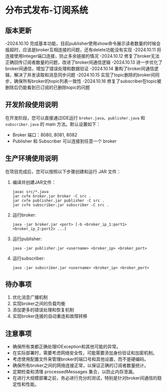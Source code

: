 # 分布式发布-订阅系统

## 版本更新

 -2024.10.10 完成基本功能，目前publisher使用show命令展示读者数量的时候会报超时，应该是broker互相连接的问题，还有delete功能没有实现
 -2024.10.11 将连接使用Integer端口连接，防止多余链接的情况
 -2024.10.12 修复了broker无法正确回传订阅者数量的问题，改进了broker间通信逻辑
 -2024.10.13 进一步优化了broker间通信，增加了错误处理和数据验证
 -2024.10.14 重构了broker间通信逻辑，解决了并发读取和消息同步问题
 -2024.10.15 实现了topic删除的broker间同步，确保所有broker的topic列表一致性
 -2024.10.16 修复了subscriber在topic被删除后仍能看到已订阅的已删除topic的问题

## 开发阶段使用说明

在开发阶段，您可以直接通过IDE运行 `broker.java`、`publisher.java` 和 `subscriber.java` 的 main 方法。默认设置如下：

- Broker 端口：8080, 8081, 8082
- Publisher 和 Subscriber 可以连接到任意一个 broker

## 生产环境使用说明

在项目完成后，您可以按照以下步骤创建和运行 JAR 文件：

1. 编译并创建JAR文件：
   ```
   javac src/*.java
   jar cvfe broker.jar broker -C src .
   jar cvfe publisher.jar publisher -C src .
   jar cvfe subscriber.jar subscriber -C src .
   ```

2. 运行broker:
   ```
   java -jar broker.jar <port> [-b <broker_ip_1:port1> <broker_ip_2:port2> ...]
   ```

3. 运行publisher:
   ```
   java -jar publisher.jar <username> <broker_ip> <broker_port>
   ```

4. 运行subscriber:
   ```
   java -jar subscriber.jar <username> <broker_ip> <broker_port>
   ```

## 待办事项

1. 优化消息广播机制
2. 实现broker之间的负载均衡
3. 添加更多的错误处理和恢复机制
4. 实现broker连接的自动重连和故障转移

## 注意事项

- 确保所有类都正确处理IOException和其他可能的异常。
- 在实际部署时，需要考虑网络安全性，可能需要添加身份验证和加密机制。
- 考虑使用配置文件来管理broker的端口号和其他设置，而不是硬编码。
- 确保所有broker之间的网络连接正常，以保证正确的订阅者数量统计。
- 定期检查和清理 processedMessages 集合，以防止内存泄漏。
- 在进行大规模部署之前，务必进行充分的测试，特别是针对broker间通信的稳定性和性能。